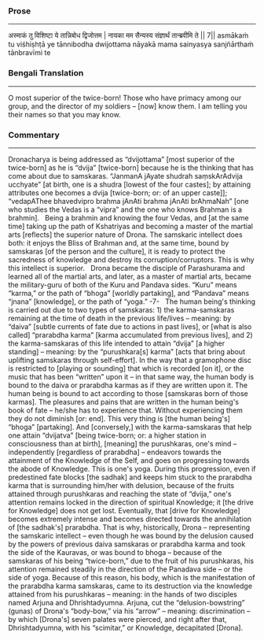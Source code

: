 ### Prose 
 --- 
अस्माकं तु विशिष्टा ये तान्निबोध द्विजोत्तम |
नायका मम सैन्यस्य संज्ञार्थं तान्ब्रवीमि ते || 7||
asmākaṁ tu viśhiṣhṭā ye tānnibodha dwijottama
nāyakā mama sainyasya sanjñārthaṁ tānbravīmi te

### Bengali Translation 
 --- 
O most superior of the twice-born! Those who have primacy among our group, and the director of my soldiers – [now] know them. I am telling you their names so that you may know.

### Commentary 
 --- 
Dronacharya is being addressed as “dvijottama” [most superior of the twice-born] as he is “dvija” [twice-born] because he is the thinking that has come about due to samskaras. “JanmanA jAyate shudrah saṃskArAdvija ucchyate” [at birth, one is a shudra [lowest of the four castes]; by attaining attributes one becomes a dvija [twice-born; or: of an upper caste]]; “vedapAThee bhavedvipro brahma jAnAti brahma jAnAti brAhmaNah” [one who studies the Vedas is a “vipra” and the one who knows Brahman is a brahmin].
 
Being a brahmin and knowing the four Vedas, and [at the same time] taking up the path of Kshatriyas and becoming a master of the martial arts [reflects] the superior nature of Drona. The samskaric intellect does both: it enjoys the Bliss of Brahman and, at the same time, bound by samskaras [of the person and the culture], it is ready to protect the sacredness of knowledge and destroy its corruption/corruptors. This is why this intellect is superior.
 
Drona became the disciple of Parashurama and learned all of the martial arts, and later, as a master of martial arts, became the military-guru of both of the Kuru and Pandava sides. “Kuru” means “karma,” or the path of “bhoga” [worldly partaking], and “Pandava” means “jnana” [knowledge], or the path of “yoga.”  -7-
 
The human being's thinking is carried out due to two types of samskaras: 1) the karma-samskaras remaining at the time of death in the previous life/lives – meaning: by “daiva” [subtle currents of fate due to actions in past lives], or [what is also called] “prarabdha karma” [karma accumulated from previous lives], and 2) the karma-samskaras of this life intended to attain “dvija” [a higher standing] – meaning: by the “purushkara[s] karma” [acts that bring about uplifting samskaras through self-effort]. In the way that a gramophone disc is restricted to [playing or sounding] that which is recorded [on it], or the music that has been “written” upon it – in that same way, the human body is bound to the daiva or prarabdha karmas as if they are written upon it. The human being is bound to act according to those [samskaras born of those karmas]. The pleasures and pains that are written in the human being's book of fate – he/she has to experience that. Without experiencing them they do not diminish [or: end]. This very thing is [the human being's] “bhoga” [partaking]. And [conversely,] with the karma-samskaras that help one attain “dvijatva” [being twice-born; or: a higher station in consciousness than at birth], [meaning] the purushkaras, one's mind – independently [regardless of prarabdha] – endeavors towards the attainment of the Knowledge of the Self, and goes on progressing towards the abode of Knowledge. This is one's yoga. During this progression, even if predestined fate blocks [the sadhak] and keeps him stuck to the prarabdha karma that is surrounding him/her with delusion, because of the fruits attained through purushkaras and reaching the state of “dvija,” one's attention remains locked in the direction of spiritual Knowledge; it [the drive for Knowledge] does not get lost. Eventually, that [drive for Knowledge] becomes extremely intense and becomes directed towards the annihilation of [the sadhak's] prarabdha.  That is why, historically, Drona – representing the samskaric intellect – even though he was bound by the delusion caused by the powers of previous daiva samskaras or prarabdha karma and took the side of the Kauravas, or was bound to bhoga – because of the samskaras of his being “twice-born,” due to the fruit of his purushkaras, his attention remained steadily in the direction of the Panadava side – or the side of yoga. Because of this reason, his body, which is the manifestation of the prarabdha karma samskaras, came to its destruction via the knowledge attained from his purushkaras – meaning: in the hands of two disciples named Arjuna and Dhrishtadyumna. Arjuna, cut the “delusion-bowstring” (gunas) of Drona's “body-bow,” via his “arrow” – meaning: discrimination – by which [Drona's] seven palates were pierced, and right after that, Dhrishtadyumna, with his “scimitar,” or Knowledge, decapitated [Drona].